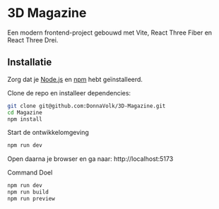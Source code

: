 # 3D Magazine

Een modern frontend-project gebouwd met Vite, React Three Fiber en React Three Drei.

## Installatie

Zorg dat je [Node.js](https://nodejs.org/) en [npm](https://www.npmjs.com/) hebt geïnstalleerd.

Clone de repo en installeer dependencies:

```bash
git clone git@github.com:DonnaVolk/3D-Magazine.git
cd Magazine
npm install
```

Start de ontwikkelomgeving

```bash
npm run dev
```

Open daarna je browser en ga naar: http://localhost:5173

Command	Doel
```bash
npm run dev	
npm run build	
npm run preview	
```
